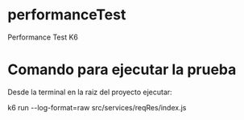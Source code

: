 # performanceTest
Performance Test K6

# Comando para ejecutar la prueba 
Desde la terminal en la raiz del proyecto ejecutar:

k6 run --log-format=raw  src/services/reqRes/index.js